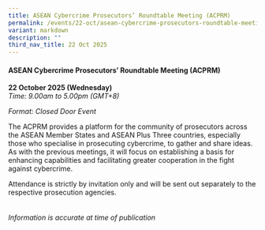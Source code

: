 ```yaml
---
title: ASEAN Cybercrime Prosecutors’ Roundtable Meeting (ACPRM)
permalink: /events/22-oct/asean-cybercrime-prosecutors-roundtable-meeting-acprm/
variant: markdown
description: ""
third_nav_title: 22 Oct 2025
---
```

#### **ASEAN Cybercrime Prosecutors’ Roundtable Meeting (ACPRM)**

**22 October 2025 (Wednesday)**
<br>*Time: 9.00am to 5.00pm (GMT+8)*

*Format: Closed Door Event*

The ACPRM provides a platform for the community of prosecutors across the ASEAN Member States and ASEAN Plus Three countries, especially those who specialise in prosecuting cybercrime, to gather and share ideas. As with the previous meetings, it will focus on establishing a basis for enhancing capabilities and facilitating greater cooperation in the fight against cybercrime.

Attendance is strictly by invitation only and will be sent out separately to the respective prosecution agencies.
<br><br><br>
*Information is accurate at time of publication*